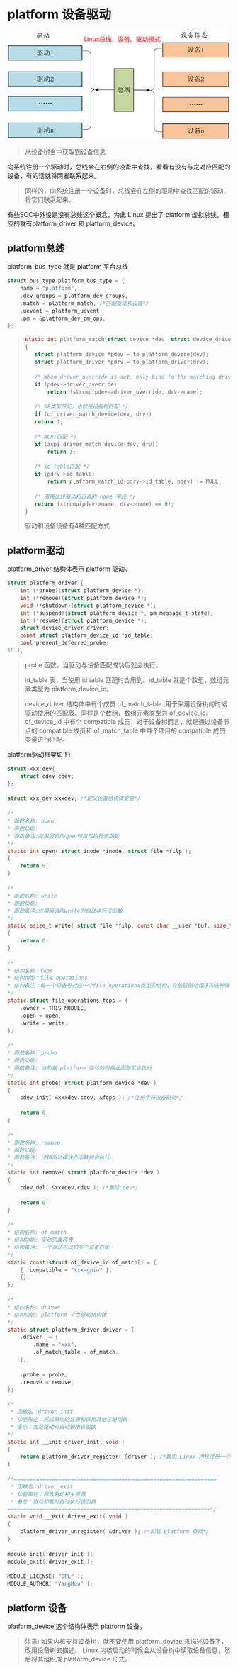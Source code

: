 # platform 设备驱动

![Linux总线、设备、驱动模式](img/Linux总线、设备、驱动模式.png)
>从设备树当中获取到设备信息

向系统注册一个驱动时，总线会在右侧的设备中查找，看看有没有与之对应匹配的设备，有的话就将两者联系起来。
> 同样的，向系统注册一个设备时，总线会在左侧的驱动中查找匹配的驱动，将它们联系起来。

有些SOC中外设是没有总线这个概念，为此 Linux 提出了 platform 虚拟总线，相应的就有platform_driver 和 platform_device。

## platform总线

platform_bus_type 就是 platform 平台总线

```C
struct bus_type platform_bus_type = { 
    name = "platform",
    .dev_groups = platform_dev_groups,
    .match = platform_match, /*匹配驱动和设备*/
    .uevent = platform_uevent,
    .pm = &platform_dev_pm_ops,
};
```

>```C
>static int platform_match(struct device *dev, struct device_driver *drv)
>{
>    struct platform_device *pdev = to_platform_device(dev);
>    struct platform_driver *pdrv = to_platform_driver(drv);
>
>    /* When driver_override is set, only bind to the matching driver */
>    if (pdev->driver_override)
>        return !strcmp(pdev->driver_override, drv->name);
>
>    /* OF类型匹配，也就是设备树匹配 */
>    if (of_driver_match_device(dev, drv))
>    return 1;
>
>    /* ACPI匹配 */
>    if (acpi_driver_match_device(dev, drv))
>        return 1;
>
>    /* id table匹配 */
>    if (pdrv->id_table)
>        return platform_match_id(pdrv->id_table, pdev) != NULL;
>
>    /* 直接比较驱动和设备的 name 字段 */
>    return (strcmp(pdev->name, drv->name) == 0);
>}
>```
>
>驱动和设备设备有4种匹配方式

## platform驱动

platform_driver 结构体表示 platform 驱动。

```C
struct platform_driver {
    int (*probe)(struct platform_device *);
    int (*remove)(struct platform_device *);
    void (*shutdown)(struct platform_device *);
    int (*suspend)(struct platform_device *, pm_message_t state);
    int (*resume)(struct platform_device *);
    struct device_driver driver;
    const struct platform_device_id *id_table;
    bool prevent_deferred_probe;
10 };
```

>probe 函数，当驱动与设备匹配成功后就会执行。
>
>id_table 表，当使用 id table 匹配时会用到。id_table 就是个数组，数组元素类型为 platform_device_id。
>
>device_driver 结构体中有个成员 of_match_table ,用于采用设备树的时候驱动使用的匹配表。同样是个数组，数组元素类型为 of_device_id。
>of_device_id 中有个 compatible 成员，对于设备树而言，就是通过设备节点的 compatible 成员和 of_match_table 中每个项目的 compatible 成员变量进行匹配。

platform驱动框架如下:

```C
struct xxx_dev{
    struct cdev cdev;
};

struct xxx_dev xxxdev; /*定义设备结构体变量*/

/*
* 函数名称: open
* 函数功能:
* 函数备注:应用层调用open时自动执行该函数
*/
static int open( struct inode *inode, struct file *filp );
{
    return 0;
}

/*
* 函数名称: write
* 函数功能:
* 函数备注:应用层调用write时自动执行该函数
*/
static ssize_t write( struct file *filp, const char __user *buf, size_t cnt, loff_t *offt )
{
    return 0;
}

/*
* 结构名称：fops
* 结构类型：file_operations
* 结构备注：每一个设备号对应一个file_operations类型的结构，存放该驱动程序的各种操作函数
*/
static struct file_operations fops = {
    .owner = THIS_MODULE,
    .open = open,
    .write = write,
};

/*
* 函数名称: probe
* 函数功能:
* 函数备注: 当卸载 platform 驱动的时候此函数就会执行
*/
static int probe( struct platform_device *dev )
{
    cdev_init( &xxxdev.cdev, &fops ); /*注册字符设备驱动*/

    return 0;
}

/*
* 函数名称: remove
* 函数功能:
* 函数备注: 注销驱动模块此函数就会执行
*/
static int remove( struct platform_device *dev )
{
    cdev_del( &xxxdev.cdev ); /*删除 dev*/

    return 0;
}

/*
* 结构名称: of_match
* 结构功能: 驱动的兼容表
* 结构备注: 一个驱动可以和多个设备匹配
*/
static const struct of_device_id of_match[] = {
    { .compatible = "xxx-gpio" },
    {},
};

/*
* 结构名称: driver
* 结构功能: platform 平台驱动结构体
*/
static struct platform_driver driver = {
    .driver  = {
        .name = "xxx",
        .of_match_table = of_match,
    },

    .probe = probe,
    .remove = remove,
};

/*
 * 函数名：driver_init
 * 功能描述：完成驱动的注册和调用其他注册函数
 * 备忘：加载驱动时自动调用该函数
*/
static int __init driver_init( void )
{
    return platform_driver_register( &driver ); /*数向 Linux 内核注册一个 platform 驱动*/
}

/*================================================================
 * 函数名：driver_exit
 * 功能描述：释放驱动相关资源
 * 备忘：驱动卸载时自动执行该函数
================================================================*/
static void __exit driver_exit( void )
{
    platform_driver_unregister( &driver ); /*卸载 platform 驱动*/
}

module_init( driver_init );
module_exit( driver_exit );

MODULE_LICENSE( "GPL" );
MODULE_AUTHOR( "YangMou" );
```

## platform 设备

platform_device 这个结构体表示 platform 设备。
>注意: 如果内核支持设备树，就不要使用 platform_device 来描述设备了，改用设备树去描述。
>Linux 内核启动的时候会从设备树中读取设备信息，然后将其组织成 platform_device 形式。
